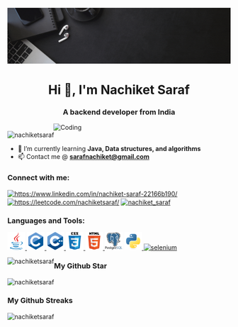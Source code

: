 ![MasterHead](https://github.com/NachiketSaraf/NachiketSaraf/blob/main/Banner.gif)

<h1 align="center">Hi 👋, I'm Nachiket Saraf</h1>
<h3 align="center">A backend developer from India</h3>

<img align="right" alt="Coding" width="400" src="https://media.giphy.com/media/RbDKaczqWovIugyJmW/giphy.gif">

<p align="left">
  <img src="https://komarev.com/ghpvc/?username=nachiketsaraf&label=Profile%20views&color=0e75b6&style=flat" alt="nachiketsaraf" />
</p>

- 🌱 I’m currently learning **Java, Data structures, and algorithms**
- 📫 Contact me @ **sarafnachiket@gmail.com**

<h3 align="left">Connect with me:</h3>
<p align="left">
  <a href="https://linkedin.com/in/nachiket-saraf-22166b190/" target="blank"><img align="center" src="https://raw.githubusercontent.com/rahuldkjain/github-profile-readme-generator/master/src/images/icons/Social/linked-in-alt.svg" alt="https://www.linkedin.com/in/nachiket-saraf-22166b190/" height="30" width="40" /></a>
  <a href="https://www.leetcode.com/nachiketsaraf/" target="blank"><img align="center" src="https://raw.githubusercontent.com/rahuldkjain/github-profile-readme-generator/master/src/images/icons/Social/leet-code.svg" alt="https://leetcode.com/nachiketsaraf/" height="30" width="40" /></a>
  <a href="https://instagram.com/nachiket_saraf" target="blank"><img align="center" src="https://raw.githubusercontent.com/rahuldkjain/github-profile-readme-generator/master/src/images/icons/Social/instagram.svg" alt="nachiket_saraf" height="30" width="40" /></a>
</p>

<h3 align="left">Languages and Tools:</h3>
<p align="left">
  <a href="https://www.java.com" target="_blank" rel="noreferrer"> 
    <img src="https://raw.githubusercontent.com/devicons/devicon/master/icons/java/java-original.svg" alt="java" width="40" height="40"/>
  </a>
  <a href="https://www.cprogramming.com/" target="_blank" rel="noreferrer">
    <img src="https://raw.githubusercontent.com/devicons/devicon/master/icons/c/c-original.svg" alt="c" width="40" height="40"/>
  </a>
  <a href="https://www.w3schools.com/cpp/" target="_blank" rel="noreferrer">
    <img src="https://raw.githubusercontent.com/devicons/devicon/master/icons/cplusplus/cplusplus-original.svg" alt="cplusplus" width="40" height="40"/>
  </a>
  <a href="https://www.w3schools.com/css/" target="_blank" rel="noreferrer">
    <img src="https://raw.githubusercontent.com/devicons/devicon/master/icons/css3/css3-original-wordmark.svg" alt="css3" width="40" height="40"/>
  </a>
  <a href="https://www.w3.org/html/" target="_blank" rel="noreferrer">
    <img src="https://raw.githubusercontent.com/devicons/devicon/master/icons/html5/html5-original-wordmark.svg" alt="html5" width="40" height="40"/>
  </a>
  <img src="https://raw.githubusercontent.com/devicons/devicon/master/icons/postgresql/postgresql-original-wordmark.svg" alt="postgresql" width="40" height="40"/>
  <a href="https://www.python.org" target="_blank" rel="noreferrer">
    <img src="https://raw.githubusercontent.com/devicons/devicon/master/icons/python/python-original.svg" alt="python" width="40" height="40"/>
  </a>
  <a href="https://www.selenium.dev" target="_blank" rel="noreferrer">
    <img src="https://raw.githubusercontent.com/detain/svg-logos/780f25886640cef088af994181646db2f6b1a3f8/svg/selenium-logo.svg" alt="selenium" width="40" height="40"/>
  </a>
</p>

<p>
  <img align="left" src="https://github-readme-stats.vercel.app/api/top-langs?username=nachiketsaraf&show_icons=true&locale=en&layout=compact" alt="nachiketsaraf" />
</p>

<h3>My Github Star</h3>
<p>
  <img align="center" src="https://github-readme-stats.vercel.app/api?username=nachiketsaraf&show_icons=true&locale=en" alt="nachiketsaraf" />
</p>

<h3>My Github Streaks</h3>
<p>
  <img align="center" src="https://github-readme-streak-stats.herokuapp.com/?user=nachiketsaraf&" alt="nachiketsaraf" />
</p>
